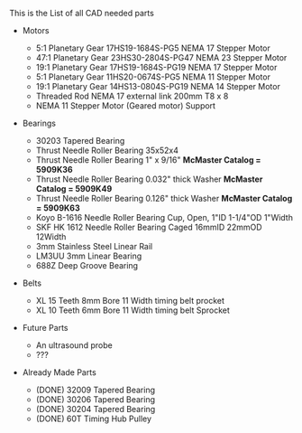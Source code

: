 This is the List of all CAD needed parts

- Motors
  - 5:1 Planetary Gear 17HS19-1684S-PG5 NEMA 17 Stepper Motor
  - 47:1 Planetary Gear 23HS30-2804S-PG47 NEMA 23 Stepper Motor
  - 19:1 Planetary Gear 17HS19-1684S-PG19 NEMA 17 Stepper Motor
  - 5:1 Planetary Gear 11HS20-0674S-PG5 NEMA 11 Stepper Motor
  - 19:1 Planetary Gear 14HS13-0804S-PG19 NEMA 14 Stepper Motor
  - Threaded Rod NEMA 17 external link 200mm T8 x 8
  - NEMA 11 Stepper Motor (Geared motor) Support 
  
- Bearings
  - 30203 Tapered Bearing
  - Thrust Needle Roller Bearing 35x52x4
  - Thrust Needle Roller Bearing 1" x 9/16" **McMaster Catalog = 5909K36**
  - Thrust Needle Roller Bearing 0.032" thick Washer **McMaster Catalog = 5909K49**
  - Thrust Needle Roller Bearing 0.126" thick Washer **McMaster Catalog = 5909K63**
  - Koyo B-1616 Needle Roller Bearing Cup, Open, 1"ID  1-1/4"OD 1"Width
  - SKF HK 1612 Needle Roller Bearing Caged 16mmID 22mmOD 12Width
  - 3mm Stainless Steel Linear Rail
  - LM3UU 3mm Linear Bearing
  - 688Z Deep Groove Bearing
  
- Belts
  - XL 15 Teeth 8mm Bore 11 Width timing belt procket
  - XL 10 Teeth 6mm Bore 11 Width timing belt Sprocket
  
- Future Parts
  - An ultrasound probe 
  - ???
  
- Already Made Parts
  - (DONE) 32009 Tapered Bearing
  - (DONE) 30206 Tapered Bearing
  - (DONE) 30204 Tapered Bearing
  - (DONE) 60T Timing Hub Pulley
